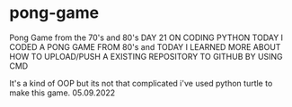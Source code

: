 # pong-game
Pong Game from the 70's and 80's
DAY 21 ON CODING PYTHON TODAY I CODED A PONG GAME FROM 80's  and 
TODAY I LEARNED MORE ABOUT HOW TO UPLOAD/PUSH A EXISTING REPOSITORY TO GITHUB BY USING CMD 

It's a kind of OOP  but its not that complicated i've used python turtle to make this game. 
05.09.2022
